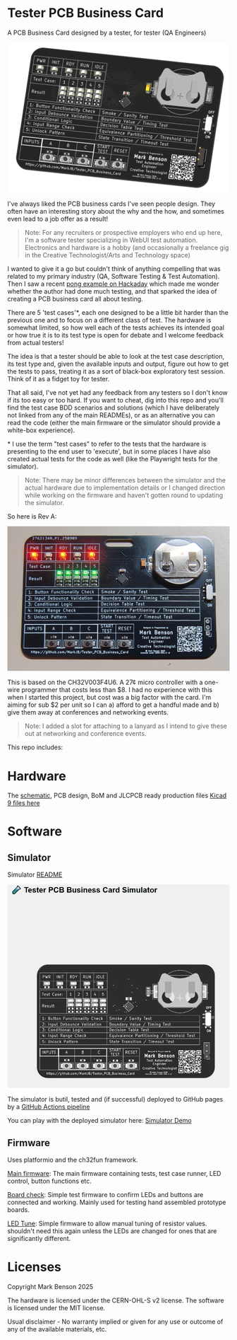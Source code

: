 # Tester PCB Business Card

A PCB Business Card designed by a tester, for tester (QA Engineers)

![Kicad 9 PCB Render](./resources/tester_pcb_business_card.png)

I've always liked the PCB business cards I've seen people design. They often have an interesting story about the why and the how, and sometimes even lead to a job offer as a result!

> Note: For any recruiters or prospective employers who end up here, I'm a software tester specializing in WebUI test automation. Electronics and hardware is a hobby (and occasionally a freelance gig in the Creative Technologist/Arts and Technology space)

I wanted to give it a go but couldn't think of anything compelling that was related to my primary industry (QA, Software Testing & Test Automation). Then I saw a recent [pong example on Hackaday](https://hackaday.com/2025/08/13/pcb-business-card-plays-pong-attracts-employer/) which made me wonder whether the author had done much testing, and that sparked the idea of creating a PCB business card all about testing.

There are 5 'test cases'\*, each one designed to be a little bit harder than the previous one and to focus on a different class of test. The hardware is somewhat limited, so how well each of the tests achieves its intended goal or how true it is to its test type is open for debate and I welcome feedback from actual testers!

The idea is that a tester should be able to look at the test case description, its test type and, given the available inputs and output, figure out how to get the tests to pass, treating it as a sort of black-box exploratory test session. Think of it as a fidget toy for tester.

That all said, I've not yet had any feedback from any testers so I don't know if its too easy or too hard. If you want to cheat, dig into this repo and you'll find the test case BDD scenarios and solutions (which I have deliberately not linked from any of the main READMEs), or as an alternative you can read the code (either the main firmware or the simulator should provide a white-box experience).

\* I use the term "test cases" to refer to the tests that the hardware is presenting to the end user to 'execute', but in some places I have also created actual tests for the code as well (like the Playwright tests for the simulator).

> Note: There may be minor differences between the simulator and the actual hardware due to implementation details or I changed direction while working on the firmware and haven't gotten round to updating the simulator.

So here is Rev A:

![Tester PCB Preview](./resources/jlcpcb_ass_top.jpg)

This is based on the CH32V003F4U6. A 27¢ micro controller with a one-wire programmer that costs less than $8. I had no experience with this when I started this project, but cost was a big factor with the card. I'm aiming for sub $2 per unit so I can a) afford to get a handful made and b) give them away at conferences and networking events.

> Note: I added a slot for attaching to a lanyard as I intend to give these out at networking and conference events.

This repo includes:

# Hardware

The [schematic](./resources/schematic.pdf), PCB design, BoM and JLCPCB ready production files [Kicad 9 files here](./hardware/)

# Software

## Simulator

Simulator [README](./software/simulator)

![Tester PCB Preview](./software/simulator/assets/tester_pcb_business_card_simulator.gif)

The simulator is butil, tested and (if successful) deployed to GitHub pages by a [GitHub Actions pipeline](https://github.com/MarkJB/Tester_PCB_Business_Card/actions)

You can play with the deployed simulator here: [Simulator Demo](./assets/tester_pcb_business_card_simulator.gif)

## Firmware

Uses platformio and the ch32fun framework.

[Main firmware](./software/firmware/tester_runtime/): The main firmware containing tests, test case runner, LED control, button functions etc.

[Board check](./software/firmware/board_check/): Simple test firmware to confirm LEDs and buttons are connected and working. Mainly used for testing hand assembled prototype boards.

[LED Tune](./software/firmware/led_tune/): Simple firmware to allow manual tuning of resistor values. shouldn't need this again unless the LEDs are changed for ones that are significantly different.

# Licenses

Copyright Mark Benson 2025

The hardware is licensed under the CERN-OHL-S v2 license.
The software is licensed under the MIT license.

Usual disclaimer - No warranty implied or given for any use or outcome of any of the available materials, etc.
